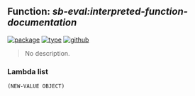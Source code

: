 ## Function: ***sb-eval:interpreted-function-documentation***
[![package](https://img.shields.io/badge/Package-SB--EVAL-5f9ea0.svg?style=social&colorA=999999)](../) [![type](https://img.shields.io/badge/Type-Function-5f9ea0.svg?style=social&colorA=999999)](../#function) [![github](https://img.shields.io/badge/GitHub-View_the_source-5f9ea0.svg?style=social&colorA=999999&logo=github)](https://github.com/sbcl/sbcl/blob/master/src/code/early-full-eval.lisp/) 

> No description.

### Lambda list
```
(NEW-VALUE OBJECT)
```
